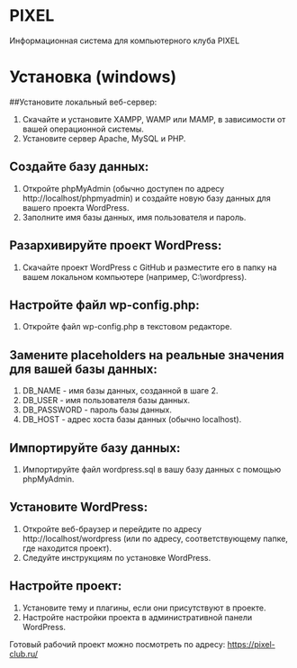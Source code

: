 # PIXEL
Информационная система для компьютерного клуба PIXEL

# Установка (windows)
##Установите локальный веб-сервер:
  1. Скачайте и установите XAMPP, WAMP или MAMP, в зависимости от вашей операционной системы.
  2. Установите сервер Apache, MySQL и PHP.

## Создайте базу данных:
  1. Откройте phpMyAdmin (обычно доступен по адресу http://localhost/phpmyadmin) и создайте новую базу данных для вашего проекта WordPress.
  2. Заполните имя базы данных, имя пользователя и пароль.

## Разархивируйте проект WordPress:
  1. Скачайте проект WordPress с GitHub и разместите его в папку на вашем локальном компьютере (например, C:\wordpress).

## Настройте файл wp-config.php:
  1. Откройте файл wp-config.php в текстовом редакторе.

## Замените placeholders на реальные значения для вашей базы данных:
  1. DB_NAME - имя базы данных, созданной в шаге 2.
  2. DB_USER - имя пользователя базы данных.
  3. DB_PASSWORD - пароль базы данных.
  4. DB_HOST - адрес хоста базы данных (обычно localhost).

## Импортируйте базу данных:
  1. Импортируйте файл wordpress.sql в вашу базу данных с помощью phpMyAdmin.

## Установите WordPress:
  1. Откройте веб-браузер и перейдите по адресу http://localhost/wordpress (или по адресу, соответствующему папке, где находится проект).
  2. Следуйте инструкциям по установке WordPress.

## Настройте проект:
  1. Установите тему и плагины, если они присутствуют в проекте.
  2. Настройте настройки проекта в административной панели WordPress.

Готовый рабочий проект можно посмотреть по адресу: https://pixel-club.ru/
